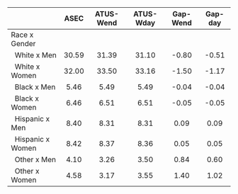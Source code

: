 
|                      |         ASEC |    ATUS-Wend |    ATUS-Wday |     Gap-Wend |      Gap-day |
| -------------------- | :----------: | :----------: | :----------: | :----------: | :----------: |
| Race x Gender        |              |              |              |              |              |
| &nbsp;&nbsp;White x Men |        30.59 |        31.39 |        31.10 |        -0.80 |        -0.51 |
| &nbsp;&nbsp;White x Women |        32.00 |        33.50 |        33.16 |        -1.50 |        -1.17 |
| &nbsp;&nbsp;Black x Men |         5.46 |         5.49 |         5.49 |        -0.04 |        -0.04 |
| &nbsp;&nbsp;Black x Women |         6.46 |         6.51 |         6.51 |        -0.05 |        -0.05 |
| &nbsp;&nbsp;Hispanic x Men |         8.40 |         8.31 |         8.31 |         0.09 |         0.09 |
| &nbsp;&nbsp;Hispanic x Women |         8.42 |         8.37 |         8.36 |         0.05 |         0.05 |
| &nbsp;&nbsp;Other x Men |         4.10 |         3.26 |         3.50 |         0.84 |         0.60 |
| &nbsp;&nbsp;Other x Women |         4.58 |         3.17 |         3.55 |         1.40 |         1.02 |

